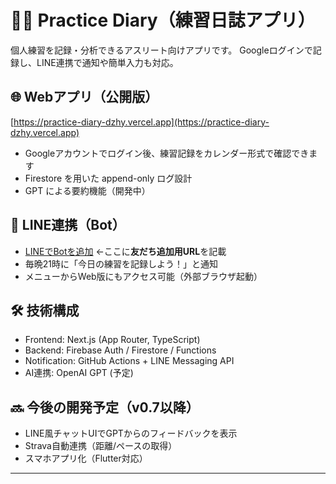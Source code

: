 # 🏃‍♂️ Practice Diary（練習日誌アプリ）

個人練習を記録・分析できるアスリート向けアプリです。
Googleログインで記録し、LINE連携で通知や簡単入力も対応。

## 🌐 Webアプリ（公開版）
[https://practice-diary-dzhy.vercel.app](https://practice-diary-dzhy.vercel.app)

- Googleアカウントでログイン後、練習記録をカレンダー形式で確認できます
- Firestore を用いた append-only ログ設計
- GPT による要約機能（開発中）

## 💬 LINE連携（Bot）
- [LINEでBotを追加](https://lin.ee/fFbx6Gf) ←ここに**友だち追加用URL**を記載
- 毎晩21時に「今日の練習を記録しよう！」と通知
- メニューからWeb版にもアクセス可能（外部ブラウザ起動）

## 🛠 技術構成
- Frontend: Next.js (App Router, TypeScript)
- Backend: Firebase Auth / Firestore / Functions
- Notification: GitHub Actions + LINE Messaging API
- AI連携: OpenAI GPT (予定)

## 🔜 今後の開発予定（v0.7以降）
- LINE風チャットUIでGPTからのフィードバックを表示
- Strava自動連携（距離/ペースの取得）
- スマホアプリ化（Flutter対応）

---

